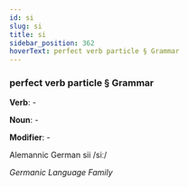 ```yaml
---
id: si
slug: si
title: si
sidebar_position: 362
hoverText: perfect verb particle § Grammar
---
```


### perfect verb particle § Grammar

**Verb**: -

**Noun**: -

**Modifier**: -

Alemannic German sii /siː/

*Germanic Language Family*